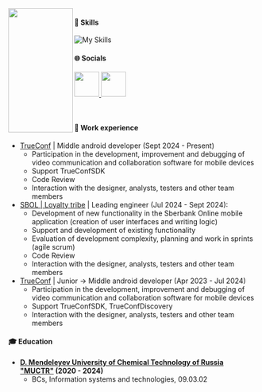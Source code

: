 <img  align="left" src="https://github.com/user-attachments/assets/b03e8ea9-f30b-4e9c-91bc-77b2de77915b" width="130" height="250"/>

#### 🧠 Skills
![My Skills](https://skillicons.dev/icons?i=androidstudio,kotlin,java,postgres,cs,figma)

#### 🌐 Socials
<p align="left">
  <a href="mailto:kabriska@yandex.ru" target="_blank" rel="noreferrer">
      <img src="https://github.com/user-attachments/assets/825c20c5-9816-416e-8f36-f226bf028e70" width="50" height="50"/>
  </a>
  <a href="https://t.me/kabrishka" target="_blank" rel="noreferrer">
     <img src="https://user-images.githubusercontent.com/49933115/139837223-bf23d3a9-4638-4e17-994a-ac8678d5f517.png" width="50" height="50"/>
  </a>
</p>

<br>

#### 🔮 Work experience
* [TrueConf](https://trueconf.ru) | Middle android developer (Sept 2024 - Present)
  - Participation in the development, improvement and debugging of video communication and collaboration software for mobile devices
  - Support TrueConfSDK
  - Code Review
  - Interaction with the designer, analysts, testers and other team members
* [SBOL | Loyalty tribe](https://www.sberbank.ru) | Leading engineer (Jul 2024 - Sept 2024):
  - Development of new functionality in the Sberbank Online mobile application (creation of user interfaces and writing logic)
  - Support and development of existing functionality
  - Evaluation of development complexity, planning and work in sprints (agile scrum)
  - Code Review
  - Interaction with the designer, analysts, testers and other team members
* [TrueConf](https://trueconf.ru) | Junior -> Middle android developer (Apr 2023 - Jul 2024)
  - Participation in the development, improvement and debugging of video communication and collaboration software for mobile devices
  - Support TrueConfSDK, TrueConfDiscovery
  - Interaction with the designer, analysts, testers and other team members

#### 🎓 Education
* **[D. Mendeleyev University of Chemical Technology of Russia "MUCTR"](https://www.muctr.ru) (2020 - 2024)**
  - BCs, Information systems and technologies, 09.03.02
